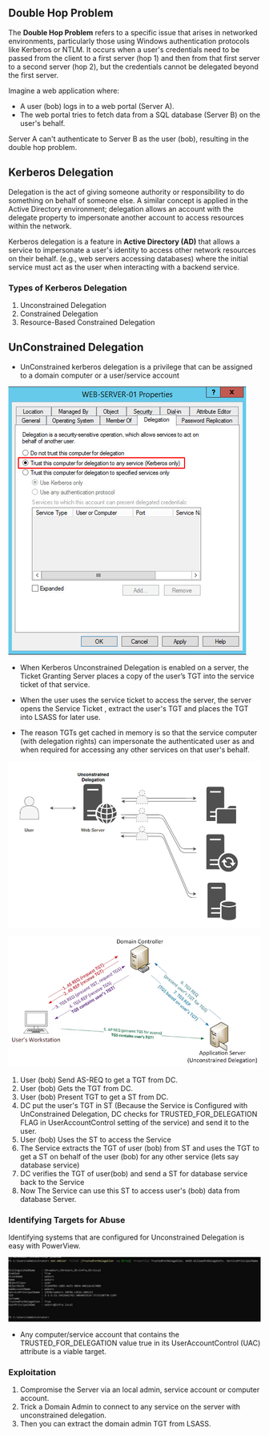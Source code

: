 
## **Double Hop Problem**

The **Double Hop Problem** refers to a specific issue that arises in networked environments, particularly those using Windows authentication protocols like Kerberos or NTLM. It occurs when a user's credentials need to be passed from the client to a first server (hop 1) and then from that first server to a second server (hop 2), but the credentials cannot be delegated beyond the first server.

Imagine a web application where:

- A user (bob) logs in to a web portal (Server A).
- The web portal tries to fetch data from a SQL database (Server B) on the user's behalf.

Server A can't authenticate to Server B as the user (bob), resulting in the double hop problem.

## **Kerberos Delegation**

Delegation is the act of giving someone authority or responsibility to do something on behalf of someone else. A similar concept is applied in the Active Directory environment; delegation allows an account with the delegate property to impersonate another account to access resources within the network.

Kerberos delegation is a feature in **Active Directory (AD)** that allows a service to impersonate a user's identity to access other network resources on their behalf. (e.g., web servers accessing databases) where the initial service must act as the user when interacting with a backend service.

### **Types of Kerberos Delegation**

1. Unconstrained Delegation
2. Constrained Delegation
3. Resource-Based Constrained Delegation

## **UnConstrained Delegation**

- UnConstrained kerberos delegation is a privilege that can be assigned to a domain computer or a user/service account

![image info](../assets/Pasted%20image%2020250714170309.png)

- When Kerberos Unconstrained Delegation is enabled on a server, the Ticket Granting Server places a copy of the user’s TGT into the service ticket of that service. 

- When the user uses the service ticket to access the server, the server opens the Service Ticket , extract the user's TGT and places the TGT into LSASS for later use. 

- The reason TGTs get cached in memory is so that the service computer (with delegation rights) can impersonate the authenticated user as and when required for accessing any other services on that user's behalf.

![image info](../assets/Pasted%20image%2020250714170217.png)

![image info](../assets/Pasted%20image%2020250709090243.png)


1. User (bob) Send AS-REQ to get a TGT from DC.
2. User (bob) Gets the TGT from DC.
3. User (bob) Present TGT to get a ST from DC.
4. DC put the user's TGT in ST (Because the Service is Configured with UnConstrained Delegation, DC checks for TRUSTED_FOR_DELEGATION FLAG in UserAccountControl setting of the service) and send it to the user.
5. User (bob) Uses the ST to access the Service
6. The Service extracts the TGT of user (bob) from ST and uses the TGT to get a ST on behalf of the user (bob) for any other service (lets say database service)
7. DC verifies the TGT of user(bob) and send a ST for database service back to the Service
8. Now The Service can use this ST to access user's (bob) data from database Server.

### Identifying Targets for Abuse

Identifying systems that are configured for Unconstrained Delegation is easy with PowerView.

![image info](../assets/Pasted%20image%2020250721182126.png)

- Any computer/service account that contains the TRUSTED_FOR_DELEGATION value true in its UserAccountControl (UAC) attribute is a viable target.

### Exploitation 

1. Compromise the Server via an local admin, service account or computer account.
2. Trick a Domain Admin to connect to any service on the server with unconstrained delegation.
3. Then you can extract the domain admin TGT from LSASS.


